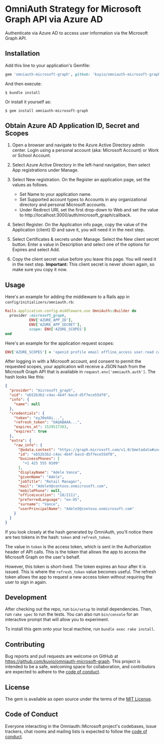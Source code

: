 # OmniAuth Strategy for Microsoft Graph API via Azure AD

Authenticate via Azure AD to access user information via the Microsoft Graph API.

## Installation

Add this line to your application's Gemfile:

```ruby
gem 'omniauth-microsoft-graph', github: 'kuyio/omniauth-microsoft-graph'
```

And then execute:

    $ bundle install

Or install it yourself as:

    $ gem install omniauth-microsoft-graph

## Obtain Azure AD Application ID, Secret and Scopes

1. Open a browser and navigate to the Azure Active Directory admin center. Login using a personal account (aka: Microsoft Account) or Work or School Account.

2. Select Azure Active Directory in the left-hand navigation, then select App registrations under Manage.

3. Select New registration. On the Register an application page, set the values as follows.
    - Set Name to your application name.
    - Set Supported account types to Accounts in any organizational directory and personal Microsoft accounts.
    - Under Redirect URI, set the first drop-down to Web and set the value to http://localhost:3000/auth/microsoft_graph/callback.

4. Select Register. On the Application info page, copy the value of the Application (client) ID and save it, you will need it in the next step.

5. Select Certificates & secrets under Manage. Select the New client secret button. Enter a value in Description and select one of the options for Expires and select Add.

6. Copy the client secret value before you leave this page. You will need it in the next step. **Important:** This client secret is never shown again, so make sure you copy it now.

## Usage

Here's an example for adding the middleware to a Rails app in `config/initializers/omniauth.rb`:

```ruby
Rails.application.config.middleware.use OmniAuth::Builder do
  provider :microsoft_graph,
           ENV['AZURE_APP_ID'],
           ENV['AZURE_APP_SECRET'],
           scope: ENV['AZURE_SCOPES']
end
```

Here's an example for the application request scopes:

```ruby
ENV['AZURE_SCOPES'] = 'openid profile email offline_access user.read calendars.read'
```

After logging in with a Microsoft account, and consent to permit the requested scopes, your application will receive a JSON hash from the Microsoft Graph API that is available in `request.env['omniauth.auth']`. The hash looks like this:

```json
{
  "provider": "microsoft_graph",
  "uid": "eb52b3b2-c4ac-4b4f-bacd-d5f7ece55df0",
  "info": {
    "name": null
  },
  "credentials": {
    "token": "eyJ0eXAi...",
    "refresh_token": "OAQABAAA...",
    "expires_at": 1529517383,
    "expires": true
  },
  "extra": {
    "raw_info": {
      "@odata.context": "https://graph.microsoft.com/v1.0/$metadata#users/$entity",
      "id": "eb52b3b2-c4ac-4b4f-bacd-d5f7ece55df0",
      "businessPhones": [
        "+1 425 555 0109"
      ],
      "displayName": "Adele Vance",
      "givenName": "Adele",
      "jobTitle": "Retail Manager",
      "mail": "AdeleV@contoso.onmicrosoft.com",
      "mobilePhone": null,
      "officeLocation": "18/2111",
      "preferredLanguage": "en-US",
      "surname": "Vance",
      "userPrincipalName": "AdeleV@contoso.onmicrosoft.com"
    }
  }
}
```

If you look closely at the hash generated by OmniAuth, you'll notice there are two tokens in the hash: `token` and `refresh_token`.

The value in `token` is the access token, which is sent in the Authorization header of API calls. This is the token that allows the app to access the Microsoft Graph on the user's behalf.

However, this token is short-lived. The token expires an hour after it is issued. This is where the `refresh_token` value becomes useful. The refresh token allows the app to request a new access token without requiring the user to sign in again.

## Development

After checking out the repo, run `bin/setup` to install dependencies. Then, run `rake spec` to run the tests. You can also run `bin/console` for an interactive prompt that will allow you to experiment.

To install this gem onto your local machine, run `bundle exec rake install`.

## Contributing

Bug reports and pull requests are welcome on GitHub at https://github.com/kuyio/omniauth-microsoft-graph. This project is intended to be a safe, welcoming space for collaboration, and contributors are expected to adhere to the [code of conduct](https://github.com/kuyio/omniauth-microsoft-graph/blob/master/CODE_OF_CONDUCT.md).


## License

The gem is available as open source under the terms of the [MIT License](https://opensource.org/licenses/MIT).

## Code of Conduct

Everyone interacting in the Omniauth::Microsoft project's codebases, issue trackers, chat rooms and mailing lists is expected to follow the [code of conduct](https://github.com/kuyio/omniauth-microsoft-graph/blob/master/CODE_OF_CONDUCT.md).
